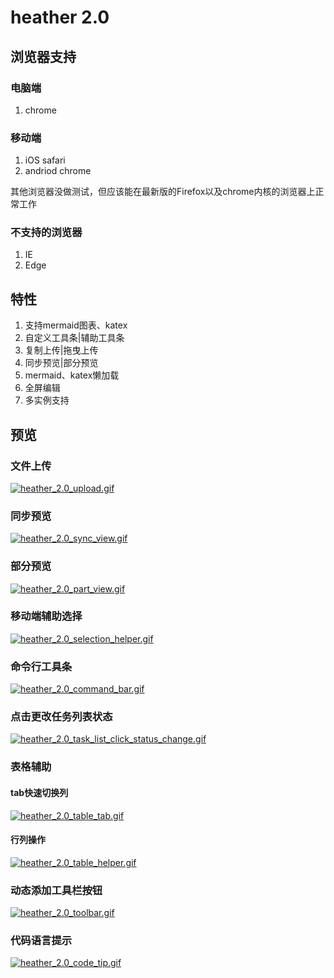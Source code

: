 # heather 2.0

## 浏览器支持

### 电脑端

1. chrome

### 移动端

1. iOS safari
2. andriod chrome

其他浏览器没做测试，但应该能在最新版的Firefox以及chrome内核的浏览器上正常工作

### 不支持的浏览器
1. IE
2. Edge

## 特性

1. 支持mermaid图表、katex
2. 自定义工具条|辅助工具条
3. 复制上传|拖曳上传
4. 同步预览|部分预览
5. mermaid、katex懒加载
6. 全屏编辑
7. 多实例支持

## 预览

### 文件上传

[![heather_2.0_upload.gif](https://www.qyh.me/image/news/heather_2.0_upload.gif/600)](https://www.qyh.me/image/news/heather_2.0_upload.gif/900)

### 同步预览

[![heather_2.0_sync_view.gif](https://www.qyh.me/image/news/heather_2.0_sync_view.gif/600)](https://www.qyh.me/image/news/heather_2.0_sync_view.gif/900)

### 部分预览

[![heather_2.0_part_view.gif](https://www.qyh.me/image/news/heather_2.0_part_view.gif/600)](https://www.qyh.me/image/news/heather_2.0_part_view.gif/900)


### 移动端辅助选择

[![heather_2.0_selection_helper.gif](https://www.qyh.me/image/news/heather_2.0_selection_helper.gif/600)](https://www.qyh.me/image/news/heather_2.0_selection_helper.gif/900)

### 命令行工具条

[![heather_2.0_command_bar.gif](https://www.qyh.me/image/news/heather_2.0_command_bar.gif/600)](https://www.qyh.me/image/news/heather_2.0_command_bar.gif/900)

### 点击更改任务列表状态

[![heather_2.0_task_list_click_status_change.gif](https://www.qyh.me/image/news/heather_2.0_task_list_click_status_change.gif/600)](https://www.qyh.me/image/news/heather_2.0_task_list_click_status_change.gif/900)


### 表格辅助

#### tab快速切换列

[![heather_2.0_table_tab.gif](https://www.qyh.me/image/news/heather_2.0_table_tab.gif/600)](https://www.qyh.me/image/news/heather_2.0_table_tab.gif/900)

#### 行列操作

[![heather_2.0_table_helper.gif](https://www.qyh.me/image/news/heather_2.0_table_helper.gif/600)](https://www.qyh.me/image/news/heather_2.0_table_helper.gif/900)

### 动态添加工具栏按钮

[![heather_2.0_toolbar.gif](https://www.qyh.me/image/news/heather_2.0_toolbar.gif/600)](https://www.qyh.me/image/news/heather_2.0_toolbar.gif/900)

### 代码语言提示

[![heather_2.0_code_tip.gif](https://www.qyh.me/image/news/heather_2.0_code_tip.gif/600)](https://www.qyh.me/image/news/heather_2.0_code_tip.gif/900)
